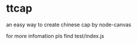 # ttcap
an easy way to create chinese cap by node-canvas

for more infomation pls find test/index.js
